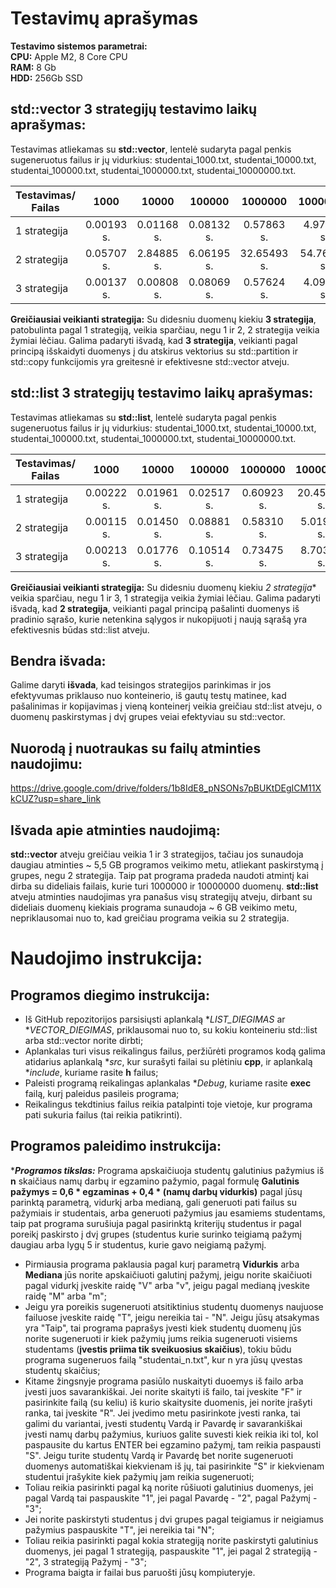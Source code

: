 # Testavimų aprašymas

**Testavimo sistemos parametrai:** <br />
**CPU:** Apple M2, 8 Core CPU <br />
**RAM:** 8 Gb <br />
**HDD:** 256Gb SSD <br />

## std::vector 3 strategijų testavimo laikų aprašymas:

Testavimas atliekamas su **std::vector**,  lentelė sudaryta pagal penkis sugeneruotus failus ir jų vidurkius: studentai_1000.txt, studentai_10000.txt, studentai_100000.txt, studentai_1000000.txt, studentai_10000000.txt.

| Testavimas/ Failas         |      1000     |     10000    |    100000    |    1000000   |  10000000  |
|----------------------------|:-------------:|:------------:|:------------:|:------------:|:----------:|
| 1 strategija          | 0.00193 s. | 0.01168 s. |  0.08132 s. |  0.57863 s.  |  4.97047 s. |
| 2 strategija           | 0.05707 s. | 2.84885 s. |  6.06195 s. |  32.65493 s.  |  54.76543 s. |
| 3 strategija | 0.00137 s. | 0.00808 s. | 0.08069 s. |  0.57624 s. | 4.09822 s. |

**Greičiausiai veikianti strategija:** Su didesniu duomenų kiekiu **3 strategija**, patobulinta pagal 1 strategiją, veikia sparčiau, negu 1 ir 2, 2 strategija veikia žymiai lėčiau. Galima padaryti išvadą, kad **3 strategija**, veikianti pagal principą išskaidyti duomenys į du atskirus vektorius su std::partition ir std::copy funkcijomis yra greitesnė ir efektivesne std::vector atveju.

## std::list 3 strategijų testavimo laikų aprašymas:

Testavimas atliekamas su **std::list**,  lentelė sudaryta pagal penkis sugeneruotus failus ir jų vidurkius: studentai_1000.txt, studentai_10000.txt, studentai_100000.txt, studentai_1000000.txt, studentai_10000000.txt.

| Testavimas/ Failas         |      1000     |     10000    |    100000    |    1000000   |  10000000  |
|----------------------------|:-------------:|:------------:|:------------:|:------------:|:----------:|
| 1 strategija          | 0.00222 s. | 0.01961 s. |  0.02517 s. |  0.60923 s.  |  20.45866 s. |
| 2 strategija           | 0.00115 s. | 0.01450 s. |  0.08881 s. |  0.58310 s.  |  5.01998 s. |
| 3 strategija | 0.00213 s. | 0.01776 s. | 0.10514 s. |  0.73475 s. | 8.70372 s. |

**Greičiausiai veikianti strategija:** Su didesniu duomenų kiekiu *2 strategija** veikia sparčiau, negu 1 ir 3, 1 strategija veikia žymiai lėčiau. Galima padaryti išvadą, kad **2 strategija**, veikianti pagal principą pašalinti duomenys iš pradinio sąrašo, kurie netenkina sąlygos ir nukopijuoti į naują sąrašą yra efektivesnis būdas std::list atveju.


## **Bendra išvada:** <br />
Galime daryti **išvada**, kad teisingos strategijos parinkimas ir jos efektyvumas priklauso nuo konteinerio, iš gautų testų matinee, kad pašalinimas ir kopijavimas į vieną konteinerį veikia greičiau std::list atveju, o duomenų paskirstymas į dvį grupes veiai efektyviau su std::vector.

## **Nuorodą į nuotraukas su failų atminties naudojimu:** <br />
https://drive.google.com/drive/folders/1b8IdE8_pNSONs7pBUKtDEgICM11XkCUZ?usp=share_link

## **Išvada apie atminties naudojimą:** <br />
**std::vector** atveju greičiau veikia 1 ir 3 strategijos, tačiau jos sunaudoja daugiau atminties ~ 5,5 GB programos veikimo metu, atliekant paskirstymą į grupes, negu 2 strategija. Taip pat programa pradeda naudoti atmintį kai dirba su dideliais failais, kurie turi 1000000 ir 10000000 duomenų. **std::list** atveju atminties naudojimas yra panašus visų strategijų atveju, dirbant su dideliais duomenų kiekiais programa sunaudoja ~ 6 GB veikimo metu, nepriklausomai nuo to, kad greičiau programa veikia su 2 strategija.

# Naudojimo instrukcija: <br />
## Programos diegimo instrukcija:
- Iš GitHub repozitorijos parsisiųsti aplankalą **LIST_DIEGIMAS* ar **VECTOR_DIEGIMAS*, priklausomai nuo to, su kokiu konteineriu std::list arba std::vector norite dirbti;
- Aplankalas turi visus reikalingus failus, peržiūrėti programos kodą galima atidarius aplankalą **src*, kur surašyti failai su plėtiniu **cpp**, ir aplankalą **include*, kuriame rasite **h** failus;
- Paleisti programą reikalingas aplankalas **Debug*, kuriame rasite **exec** failą, kurį paleidus pasileis programa;
- Reikalingus tekdtinius failus reikia patalpinti toje vietoje, kur programa pati sukuria failus (tai reikia patikrinti).

## Programos paleidimo instrukcija:
****Programos tikslas:*** Programa apskaičiuoja studentų galutinius pažymius iš **n** skaičiaus namų darbų ir egzamino pažymio, pagal formulę **Galutinis pažymys = 0,6 * egzaminas + 0,4 * (namų darbų vidurkis)** pagal jūsų parinktą parametrą, vidurkį arba medianą, gali generuoti pati failus su pažymiais ir studentais, arba generuoti pažymius jau esamiems studentams, taip pat programa surušiuja pagal pasirinktą kriterijų studentus ir pagal poreikį paskirsto į dvį grupes (studentus kurie surinko teigiamą pažymį daugiau arba lygų 5 ir studentus, kurie gavo neigiamą pažymį. <br> 

- Pirmiausia programa paklausia pagal kurį parametrą **Vidurkis** arba **Mediana** jūs norite apskaičiuoti galutinį pažymį, jeigu norite skaičiuoti pagal vidurkį įveskite raidę "V" arba "v", jeigu pagal medianą įveskite raidę "M" arba "m";
- Jeigu yra poreikis sugeneruoti atsitiktinius studentų duomenys naujuose failuose įveskite raidę "T", jeigu nereikia tai - "N". Jeigu jūsų atsakymas yra "Taip", tai programa paprašys įvesti kiek studentų duomenų jūs norite sugeneruoti ir kiek pažymių jums reikia sugeneruoti visiems studentams (**įvestis priima tik sveikuosius skaičius**), tokiu būdu programa sugeneruos failą "studentai_n.txt", kur n yra jūsų ųvestas studentų skaičius;
- Kitame žingsnyje programa pasiūlo nuskaityti duoemys iš failo arba įvesti juos savarankiškai. Jei norite skaityti iš failo, tai įveskite "F" ir pasirinkite failą (su keliu) iš kurio skaitysite duomenis, jei norite įrašyti ranka, tai įveskite "R". Jei įvedimo metu pasirinkote įvesti ranka, tai galimi du variantai, įvesti studentų Vardą ir Pavardę ir savarankiškai įvesti namų darbų pažymius, kuriuos galite suvesti kiek reikia iki tol, kol paspausite du kartus ENTER bei egzamino pažymį, tam reikia paspausti "S". Jeigu turite studentų Vardą ir Pavardę bet norite sugeneruoti duomenys automatiškai kiekvienam iš jų, tai pasirinkite "S" ir kiekvienam studentui įrašykite kiek pažymių jam reikia sugeneruoti;
- Toliau reikia pasirinkti pagal ką norite rūšiuoti galutinius duomenys, jei pagal Vardą tai paspauskite "1", jei pagal Pavardę - "2", pagal Pažymį - "3";
- Jei norite paskirstyti studentus į dvi grupes pagal teigiamus ir neigiamus pažymius paspauskite "T", jei nereikia tai "N";
- Toliau reikia pasirinkti pagal kokia strategiją norite paskirstyti galutinius duomenys, jei pagal 1 strategiją, paspauskite "1", jei pagal 2 strategiją - "2", 3 strategiją Pažymį - "3";
- Programa baigta ir failai bus paruošti jūsų kompiuteryje.








